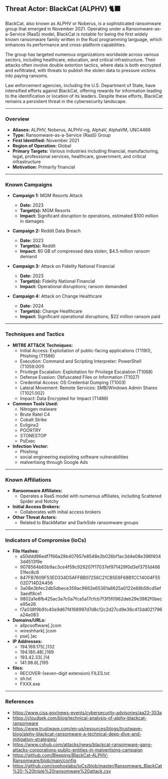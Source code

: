 ## Threat Actor: BlackCat (ALPHV) 🐈‍⬛
BlackCat, also known as ALPHV or Noberus, is a sophisticated ransomware group that emerged in November 2021. Operating under a Ransomware-as-a-Service (RaaS) model, BlackCat is notable for being the first widely known ransomware family written in the Rust programming language, which enhances its performance and cross-platform capabilities. 

The group has targeted numerous organizations worldwide across various sectors, including healthcare, education, and critical infrastructure. Their attacks often involve double extortion tactics, where data is both encrypted and exfiltrated, with threats to publish the stolen data to pressure victims into paying ransoms. 

Law enforcement agencies, including the U.S. Department of State, have intensified efforts against BlackCat, offering rewards for information leading to the identification or location of its leaders. Despite these efforts, BlackCat remains a persistent threat in the cybersecurity landscape.

---
### Overview
- **Aliases:** ALPHV, Noberus, ALPHV-ng, AlphaV, AlphaVM, UNC4466
- **Type:** Ransomware-as-a-Service (RaaS) Group
- **First Identified:** November 2021
- **Region of Operation:** Global
- **Primary Targets:** Various industries including financial, manufacturing, legal, professional services, healthcare, government, and critical infrastructure
- **Motivation:** Primarily financial

---
### Known Campaigns
- **Campaign 1:** MGM Resorts Attack
  - **Date:** 2023
  - **Target(s):** MGM Resorts
  - **Impact:** Significant disruption to operations, estimated $100 million in damages

- **Campaign 2:** Reddit Data Breach
  - **Date:** 2023
  - **Target(s):** Reddit
  - **Impact:** 80 GB of compressed data stolen, $4.5 million ransom demand

- **Campaign 3:** Attack on Fidelity National Financial
  - **Date:** 2023
  - **Target(s):** Fidelity National Financial
  - **Impact:** Operational disruptions; ransom demanded

- **Campaign 4:** Attack on Change Healthcare
  - **Date:** 2024
  - **Target(s):** Change Healthcare
  - **Impact:** Significant operational disruptions; $22 million ransom paid 


---
### Techniques and Tactics
- **MITRE ATT&CK Techniques:** 
  - Initial Access: Exploitation of public-facing applications (T1190), Phishing (T1566)
  - Execution: Command and Scripting Interpreter: PowerShell (T1059.001)
  - Privilege Escalation: Exploitation for Privilege Escalation (T1068)
  - Defense Evasion: Obfuscated Files or Information (T1027)
  - Credential Access: OS Credential Dumping (T1003)
  - Lateral Movement: Remote Services: SMB/Windows Admin Shares (T1021.002)
  - Impact: Data Encrypted for Impact (T1486)
- **Common Tools Used:**
  - Nitrogen malware
  - Brute Ratel C4
  - Cobalt Strike
  - Evilginx2
  - POORTRY
  - STONESTOP
  - PsExec
- **Infection Vector:** 
  - Phishing
  - social engineering exploiting software vulnerabilities
  - malvertising through Google Ads

---
### Known Affiliations
- **Ransomware Affiliates:**
  - Operates a RaaS model with numerous affiliates, including Scattered Spider and Notchy
- **Initial Access Brokers:**
  - Collaborates with initial access brokers
- **Other Threat Actors:** 
  - Related to BlackMatter and DarkSide ransomware groups

---
### Indicators of Compromise (IoCs)
- **File Hashes:** 
  - a50ddd96edf7f66a29b407657e8548e2b026bf1ac3d4e08e396f4043d4513f9e
  - 9078564b65b9ac3ce4f59c929207f17037ef971429f0d3ef3751d46651fec8c6 	
  - 847FB7609F53ED334D5AFFBB07256C21CB5E6F68B1CC14004F5502D714D2A456
  - 3a08e3bfec2db5dbece359ac9662e65361a8625a0122e68b56cd5ef3aedf8ce1
  - 9802a1e8fb425ac3a7c0a7fca5a17cfcb7f3f5f0962deb29e3982f0bece95e26
  - f7a038f9b91c40e9d67f4168997d7d8c12c2d27cd9e36c413dd021796a24e083
- **Domains/URLs:** 
  - allpcsoftware[.]com
  - wireshhark[.]com
  - pse[.]ac
- **IP Addresses:** 
  - 194.169.175[.]132
  - 194.180.48[.]169
  - 193.42.33[.]14
  - 141.98.6[.]195
- **files:**
  - RECOVER-(seven-digit extension) FILES.txt
  - sh.txt
  - FXXX.exe

---
### References
- https://www.cisa.gov/news-events/cybersecurity-advisories/aa23-353a
- https://cloudsek.com/blog/technical-analysis-of-alphv-blackcat-ransomware
- https://www.trustwave.com/en-us/resources/blogs/trustwave-blog/alphv-blackcat-ransomware-a-technical-deep-dive-and-mitigation-strategies/
- https://www.cshub.com/attacks/news/blackcat-ransomware-gang-attacks-corporations-public-entities-in-malvertising-campaign
- https://github.com/Bleeping/BlackCat-ALPHV-Ransomware/blob/main/config
- https://github.com/sophoslabs/IoCs/blob/master/Ransomware_BlackCat%20-%20triple%20ransomware%20attack.csv
